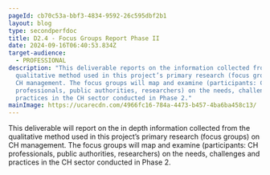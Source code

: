 ```yaml
---
pageId: cb70c53a-bbf3-4834-9592-26c595dbf2b1
layout: blog
type: secondperfdoc
title: D2.4 - Focus Groups Report Phase II
date: 2024-09-16T06:40:53.834Z
target-audience:
  - PROFESSIONAL
description: "This deliverable reports on the information collected from the
  qualitative method used in this project’s primary research (focus groups) on
  CH management. The focus groups will map and examine (participants: CH
  professionals, public authorities, researchers) on the needs, challenges and
  practices in the CH sector conducted in Phase 2."
mainImage: https://ucarecdn.com/4966fc16-784a-4473-b457-4ba6ba458c13/
---
```

This deliverable will report on the in depth  information collected from the qualitative method used in this project’s primary research (focus groups) on CH management. The focus groups will map and examine (participants: CH professionals, public authorities, researchers) on the needs, challenges and practices in the CH sector conducted in Phase 2.